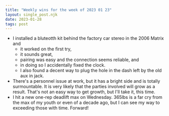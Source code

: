 ```yaml
---
title: "Weekly wins for the week of 2023 01 23"
layout: single_post.njk
date: 2023-01-28
tags: post
---
```

- I installed a bluteotth kit behind the factory car stereo in the 2006 Matrix and
    - it worked on the first try,
    - it sounds great,
    - pairing was easy and the connection seems reliable, and
    - in doing so I accidentally fixed the clock.
    - I also found a decent way to plug the hole in the dash left by the old aux in jack.
- There's a personnel issue at work, but it has a bright side and is totally surmountable. It is very likely that the parties involved will grow as a result. That's not an easy way to get growth, but I'll take it, this time.
- I hit a new one-rep deadlift max on Wednesday. 365lbs is a far cry from the max of my youth or even of a decade ago, but I can see my way to exceeding those with time. Forward!
